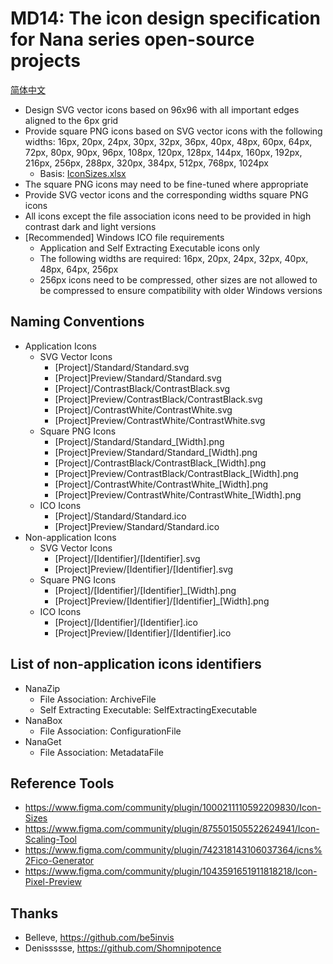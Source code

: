 ﻿# MD14: The icon design specification for Nana series open-source projects

[简体中文](ReadMe.zh-CN.md)

- Design SVG vector icons based on 96x96 with all important edges aligned to the
  6px grid
- Provide square PNG icons based on SVG vector icons with the following widths:
  16px, 20px, 24px, 30px, 32px, 36px, 40px, 48px, 60px, 64px, 72px, 80px, 90px,
  96px, 108px, 120px, 128px, 144px, 160px, 192px, 216px, 256px, 288px, 320px,
  384px, 512px, 768px, 1024px
  - Basis: [IconSizes.xlsx](IconSizes.xlsx)
- The square PNG icons may need to be fine-tuned where appropriate
- Provide SVG vector icons and the corresponding widths square PNG icons
- All icons except the file association icons need to be provided in high
  contrast dark and light versions
- [Recommended] Windows ICO file requirements
  - Application and Self Extracting Executable icons only
  - The following widths are required: 16px, 20px, 24px, 32px, 40px, 48px, 64px,
    256px
  - 256px icons need to be compressed, other sizes are not allowed to be 
    compressed to ensure compatibility with older Windows versions

## Naming Conventions

- Application Icons
  - SVG Vector Icons
    - [Project]/Standard/Standard.svg
    - [Project]Preview/Standard/Standard.svg
    - [Project]/ContrastBlack/ContrastBlack.svg
    - [Project]Preview/ContrastBlack/ContrastBlack.svg
    - [Project]/ContrastWhite/ContrastWhite.svg
    - [Project]Preview/ContrastWhite/ContrastWhite.svg
  - Square PNG Icons
    - [Project]/Standard/Standard_[Width].png
    - [Project]Preview/Standard/Standard_[Width].png
    - [Project]/ContrastBlack/ContrastBlack_[Width].png
    - [Project]Preview/ContrastBlack/ContrastBlack_[Width].png
    - [Project]/ContrastWhite/ContrastWhite_[Width].png
    - [Project]Preview/ContrastWhite/ContrastWhite_[Width].png
  - ICO Icons
    - [Project]/Standard/Standard.ico
    - [Project]Preview/Standard/Standard.ico
- Non-application Icons
  - SVG Vector Icons
    - [Project]/[Identifier]/[Identifier].svg
    - [Project]Preview/[Identifier]/[Identifier].svg
  - Square PNG Icons
    - [Project]/[Identifier]/[Identifier]_[Width].png
    - [Project]Preview/[Identifier]/[Identifier]_[Width].png
  - ICO Icons
    - [Project]/[Identifier]/[Identifier].ico
    - [Project]Preview/[Identifier]/[Identifier].ico

## List of non-application icons identifiers

- NanaZip
  - File Association: ArchiveFile
  - Self Extracting Executable: SelfExtractingExecutable
- NanaBox
  - File Association: ConfigurationFile
- NanaGet
  - File Association: MetadataFile

## Reference Tools

- https://www.figma.com/community/plugin/1000211110592209830/Icon-Sizes
- https://www.figma.com/community/plugin/875501505522624941/Icon-Scaling-Tool
- https://www.figma.com/community/plugin/742318143106037364/icns%2Fico-Generator
- https://www.figma.com/community/plugin/1043591651911818218/Icon-Pixel-Preview

## Thanks

- Belleve, https://github.com/be5invis
- Denissssse, https://github.com/Shomnipotence
